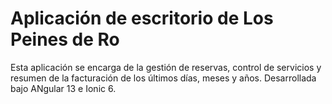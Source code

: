 # Aplicación de escritorio de Los Peines de Ro
Esta aplicación se encarga de la gestión de reservas, control de servicios y resumen de la facturación de los últimos días, meses y años. Desarrollada bajo ANgular 13 e Ionic 6.